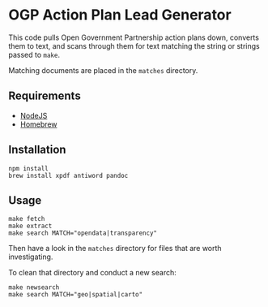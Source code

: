 OGP Action Plan Lead Generator
==============================

This code pulls Open Government Partnership action plans down, converts them to text, and scans through them for text matching the string or strings passed to `make`.

Matching documents are placed in the `matches` directory.


Requirements
------------
* [NodeJS](http://nodejs.org/)
* [Homebrew](http://brew.sh/)


Installation
------------
    npm install
    brew install xpdf antiword pandoc

Usage
-----
```
make fetch
make extract
make search MATCH="opendata|transparency"
```

Then have a look in the `matches` directory for files that are worth investigating.

To clean that directory and conduct a new search:

```
make newsearch
make search MATCH="geo|spatial|carto"
```